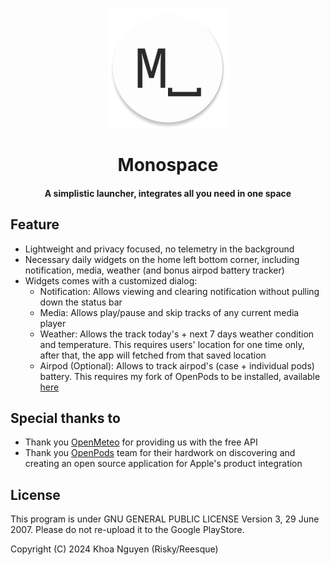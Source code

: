 <p align="center"><img src="app/src/main/res/mipmap-xxxhdpi/ic_launcher_round.png"></p> 
<h1 align="center"><b>Monospace</b></h1>
<h4 align="center">A simplistic launcher, integrates all you need  in one space</h4>

## Feature
- Lightweight and privacy focused, no telemetry in the background
- Necessary daily widgets on the home left bottom corner, including notification, media, weather (and bonus airpod battery tracker)
- Widgets comes with a customized dialog:
  - Notification: Allows viewing and clearing notification without pulling down the status bar
  - Media: Allows play/pause and skip tracks of any current media player
  - Weather: Allows the track today's + next 7 days weather condition and temperature. This requires users' location for one time only, after that, the app will fetched from that saved location
  - Airpod (Optional): Allows to track airpod's (case + individual pods) battery. This requires my fork of OpenPods to be installed, available [here](https://github.com/reesque/OpenPods)
 
## Special thanks to
- Thank you [OpenMeteo](https://open-meteo.com/) for providing us with the free API
- Thank you [OpenPods](https://github.com/adolfintel/OpenPods/) team for their hardwork on discovering and creating an open source application for Apple's product integration

## License
This program is under GNU GENERAL PUBLIC LICENSE Version 3, 29 June 2007. Please do not re-upload it to the Google PlayStore.

Copyright (C) 2024 Khoa Nguyen (Risky/Reesque)

